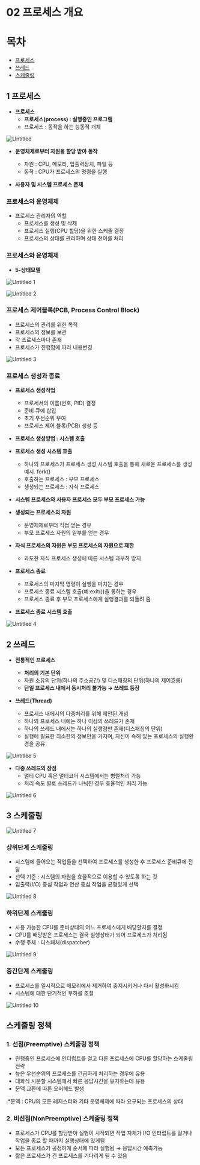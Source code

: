 # 02 프로세스 개요

# 목차
- [프로세스](#1-프로세스)
- [쓰레드](#2-쓰레드)
- [스케줄링](#3-스케줄링)

## 1 프로세스

- **프로세스**
    - **프로세스(process) : 실행중인 프로그램**
    - 프로세스 : 동작을 하는 능동적 개체
    
![Untitled](https://user-images.githubusercontent.com/80089860/160265304-f75536e9-8f7c-4b06-9a60-cbd910e41898.png)

- **운영체제로부터 자원을 할당 받아 동작**
    - 자원 : CPU, 메모리, 입출력장치, 파일 등
    - 동작 : CPU가 프로세스의 명령을 실행
    
- **사용자 및 시스템 프로세스 존재**

### 프로세스와 운영체제

- 프로세스 관리자의 역할
    - 프로세스를 생성 및 삭제
    - 프로세스 실행(CPU 할당)을 위한 스케줄 결정
    - 프로세스의 상태를 관리하며 상태 전이를 처리

### 프로세스와 운영체제

- **5-상태모델**

![Untitled 1](https://user-images.githubusercontent.com/80089860/160265311-8887b82c-7864-4fca-94af-a66def877c5b.png)

![Untitled 2](https://user-images.githubusercontent.com/80089860/160265313-4ab6f850-320b-4e56-a7c6-98c548bfa06d.png)

### 프로세스 제어블록(PCB, Process Control Block)

- 프로세스의 관리를 위한 목적
- 프로세스의 정보를 보관
- 각 프로세스마다 존재
- 프로세스가 진행함에 따라 내용변경

![Untitled 3](https://user-images.githubusercontent.com/80089860/160265314-1a42685c-463d-412d-9fd9-60940d6048cc.png)

### 프로세스 생성과 종료

- **프로세스 생성작업**
    - 프로세서의 이름(번호, PID) 결정
    - 준비 큐에 삽입
    - 초기 우선순위 부여
    - 프로세스 제어 블록(PCB) 생성 등
- **프로세스 생성방법 : 시스템 호출**
- **프로세스 생성 시스템 호출**
    - 하나의 프로세스가 프로세스 생성 시스템 호출을 통해 새로운 프로세스를 생성 예시. fork()
    - 호출하는 프로세스 : 부모 프로세스
    - 생성되는 프로세스 : 자식 프로세스
- **시스템 프로세스와 사용자 프로세스 모두 부모 프로세스 가능**
- **생성되는 프로세스의 자원**
    - 운영체제로부터 직접 얻는 경우
    - 부모 프로세스 자원의 일부를 얻는 경우
- **자식 프로세스의 자원은 부모 프로세스의 자원으로 제한**
    - 과도한 자식 프로세스 생성에 따른 시스템 과부하 방지

- **프로세스 종료**
    - 프로세스의 마지막 명령이 실행을 마치는 경우
    - 프로세스 종료 시스템 호출(예:exit())을 통하는 경우
    - 프로세스 종료 후 부모 프로세스에게 실행결과를 되돌려 줌
- **프로세스 종료 시스템 호출**

![Untitled 4](https://user-images.githubusercontent.com/80089860/160265315-237bd403-6a78-4f7e-bafa-790b5a212d20.png)

## 2 쓰레드

- **전통적인 프로세스**
    - **처리의 기본 단위**
    - 자원 소유의 단위(하나의 주소공간) 및 디스패칭의 단위(하나의 제어흐름)
    - **단일 프로세스 내에서 동시처리 불가능 → 쓰레드 등장**

- **쓰레드(Thread)**
    - 프로세스 내에서의 다중처리를 위해 제안된 개념
    - 하나의 프로세스 내에는 하나 이상의 쓰레드가 존재
    - 하나의 쓰레드 내에서는 하나의 실행점만 존재(디스패칭의 단위)
    - 실행에 필요한 최소한의 정보만을 가지며, 자신이 속해 있는 프로세스의 실행환경을 공유
    
![Untitled 5](https://user-images.githubusercontent.com/80089860/160265320-ab40a862-feea-448f-913c-a4db0d19b03a.png)

- **다중 쓰레드의 장점**
    - 멀티 CPU 혹은 멀티코어 시스템에서는 병렬처리 가능
    - 처리 속도 별로 쓰레드가 나눠진 경우 효율적인 처리 가능
    
![Untitled 6](https://user-images.githubusercontent.com/80089860/160265324-588c1497-286f-4940-962c-7fba17452c57.png)

## 3 스케줄링

![Untitled 7](https://user-images.githubusercontent.com/80089860/160265327-95c8730d-e205-4c36-a562-1d36d3d4b40d.png)

### 상위단계 스케줄링

- 시스템에 들어오는 작업들을 선택하여 프로세스를 생성한 후 프로세스 준비큐에 전달
- 선택 기준 : 시스템의 자원을 효율적으로 이용할 수 있도록 하는 것
- 입출력(I/O) 중심 작업과 연산 중심 작업을 균형있게 선택

![Untitled 8](https://user-images.githubusercontent.com/80089860/160265331-57747c7d-7284-4113-b185-cac099b4d601.png)

### 하위단계 스케줄링

- 사용 가능한 CPU를 준비상태의 어느 프로세스에게 배당할지를 결정
- CPU를 배당받은 프로세스는 결국 실행상태가 되어 프로세스가 처리됨
- 수행 주체 : 디스패처(dispatcher)

![Untitled 9](https://user-images.githubusercontent.com/80089860/160265333-00d72c94-0feb-4d86-a927-2e41db93930a.png)

### 중간단계 스케줄링

- 프로세스를 일시적으로 메모리에서 제거하여 중지시키거나 다시 활성화시킴
- 시스템에 대한 단기적인 부하를 조절

![Untitled 10](https://user-images.githubusercontent.com/80089860/160265340-08993813-4bb0-45de-8f73-7d8d8bc2cd04.png)

## 스케줄링 정책

### 1. 선점(Preemptive) 스케줄링 정책

- 진행중인 프로세스에 인터럽트를 걸고 다른 프로세스에 CPU를 할당하는 스케줄링 전략
- 높은 우선순위의 프로세스를 긴급하게 처리하는 경우에 유용
- 대화식 시분할 시스템에서 빠른 응답시간을 유지하는데 유용
- 문맥 교환에 따른 오버헤드 발생

.*문맥 : CPU의 모든 레지스터와 기타 운영체제에 따라 요구되는 프로세스의 상태

### 2. 비선점(NonPreemptive) 스케줄링 정책

- 프로세스가 CPU를 할당받아 실행이 시작되면 작업 자체가 I/O 인터럽트를 걸거나 작업을 종료 할 때까지 실행상태에 있게됨
- 모든 프로세스가 공정하게 순서에 따라 실행됨 → 응답시간 예측가능
- 짧은 프로세스가 긴 프로세스를 기다리게 될 수 있음
